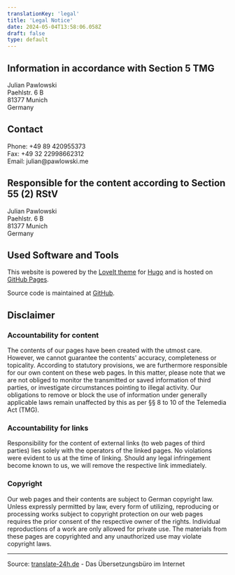 ```yaml
---
translationKey: 'legal'
title: 'Legal Notice'
date: 2024-05-04T13:58:06.058Z
draft: false
type: default
---
```


## Information in accordance with Section 5 TMG

Julian Pawlowski  
Paehlstr. 6 B  
81377 Munich  
Germany

## Contact

Phone: +&#052;&#057;&#032;&#056;&#057;&#032;&#052;&#050;&#048;&#057;&#053;&#053;&#051;&#055;&#051;  
Fax: +&#052;&#057;&#032;&#051;&#050;&#032;&#050;&#050;&#057;&#057;&#056;&#054;&#054;&#050;&#051;&#049;&#050;  
Email: &#106;&#117;&#108;&#105;&#097;&#110;&#064;&#112;&#097;&#119;&#108;&#111;&#119;&#115;&#107;&#105;&#046;&#109;&#101;  

## Responsible for the content according to Section 55 (2) RStV

Julian Pawlowski  
Paehlstr. 6 B  
81377 Munich  
Germany

## Used Software and Tools

This website is powered by the [LoveIt theme](https://hugoloveit.com/) for [Hugo](https://gohugo.io/) and is hosted on [GitHub Pages](https://pages.github.com/).

Source code is maintained at [GitHub](https://github.com/jpawlowski/personal-website).

## Disclaimer

### Accountability for content

The contents of our pages have been created with the utmost care. However, we cannot guarantee the contents' accuracy, completeness or topicality. According to statutory provisions, we are furthermore responsible for our own content on these web pages. In this matter, please note that we are not obliged to monitor the transmitted or saved information of third parties, or investigate circumstances pointing to illegal activity. Our obligations to remove or block the use of information under generally applicable laws remain unaffected by this as per §§ 8 to 10 of the Telemedia Act (TMG).

### Accountability for links

Responsibility for the content of external links (to web pages of third parties) lies solely with the operators of the linked pages. No violations were evident to us at the time of linking. Should any legal infringement become known to us, we will remove the respective link immediately.

### Copyright

Our web pages and their contents are subject to German copyright law. Unless expressly permitted by law, every form of utilizing, reproducing or processing works subject to copyright protection on our web pages requires the prior consent of the respective owner of the rights. Individual reproductions of a work are only allowed for private use. The materials from these pages are copyrighted and any unauthorized use may violate copyright laws.

---
Source: [translate-24h.de](https://translate-24h.de/) - Das Übersetzungsbüro im Internet
